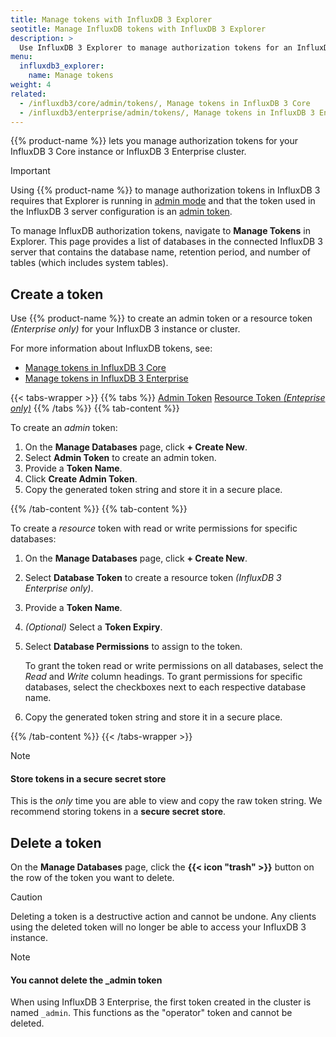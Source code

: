 ```yaml
---
title: Manage tokens with InfluxDB 3 Explorer
seotitle: Manage InfluxDB tokens with InfluxDB 3 Explorer
description: >
  Use InfluxDB 3 Explorer to manage authorization tokens for an InfluxDB 3 instance.
menu:
  influxdb3_explorer:
    name: Manage tokens
weight: 4
related:
  - /influxdb3/core/admin/tokens/, Manage tokens in InfluxDB 3 Core
  - /influxdb3/enterprise/admin/tokens/, Manage tokens in InfluxDB 3 Enterprise
---
```


{{% product-name %}} lets you manage authorization tokens for your InfluxDB 3
Core instance or InfluxDB 3 Enterprise cluster.

> [!Important]
> Using {{% product-name %}} to manage authorization tokens in InfluxDB 3 requires that
> Explorer is running in [admin mode](/influxdb3/explorer/install/#run-in-query-or-admin-mode)
> and that the token used in the InfluxDB 3 server configuration is an
> [admin token](/influxdb3/enterprise/admin/tokens/admin/).

To manage InfluxDB authorization tokens, navigate to **Manage Tokens** in Explorer.
This page provides a list of databases in the connected InfluxDB 3 server that
contains the database name, retention period, and number of tables
(which includes system tables).

## Create a token

Use {{% product-name %}} to create an admin token or a resource token
_(Enterprise only)_ for your InfluxDB 3 instance or cluster.

For more information about InfluxDB tokens, see:

- [Manage tokens in InfluxDB 3 Core](/influxdb3/core/admin/tokens/)
- [Manage tokens in InfluxDB 3 Enterprise](/influxdb3/enterprise/admin/tokens/)

{{< tabs-wrapper >}}
{{% tabs %}}
[Admin Token](#)
[Resource Token _(Enteprise only)_](#)
{{% /tabs %}}
{{% tab-content %}}

<!----------------------------- BEGIN ADMIN TOKEN ----------------------------->

To create an _admin_ token:

1.  On the **Manage Databases** page, click **+ Create New**.
2.  Select **Admin Token** to create an admin token.
3.  Provide a **Token Name**.
4.  Click **Create Admin Token**.
5.  Copy the generated token string and store it in a secure place.    

<!------------------------------ END ADMIN TOKEN ------------------------------>

{{% /tab-content %}}
{{% tab-content %}}

<!---------------------------- BEGIN RESOURCE TOKEN --------------------------->

To create a _resource_ token with read or write permissions for specific databases:

1.  On the **Manage Databases** page, click **+ Create New**. 
2.  Select **Database Token** to create a resource token _(InfluxDB 3 Enterprise only)_.
3.  Provide a **Token Name**.
4.  _(Optional)_ Select a **Token Expiry**.
5.  Select **Database Permissions** to assign to the token.

    To grant the token read or write permissions on all databases, select the
    _Read_ and _Write_ column headings.
    To grant permissions for specific databases, select the checkboxes next
    to each respective database name.

6.  Copy the generated token string and store it in a secure place.

<!----------------------------- END RESOURCE TOKEN ---------------------------->

{{% /tab-content %}}
{{< /tabs-wrapper >}}

> [!Note]
> #### Store tokens in a secure secret store
> 
> This is the _only_ time you are able to view and copy the raw token string.
> We recommend storing tokens in a **secure secret store**.


## Delete a token

On the **Manage Databases** page, click the **{{< icon "trash" >}}** button
on the row of the token you want to delete.

> [!Caution]
> Deleting a token is a destructive action and cannot be undone.
> Any clients using the deleted token will no longer be able to access your
> InfluxDB 3 instance.

> [!Note]
> #### You cannot delete the _admin token
>
> When using InfluxDB 3 Enterprise, the first token created in the cluster is
> named `_admin`. This functions as the "operator" token and cannot be deleted.
